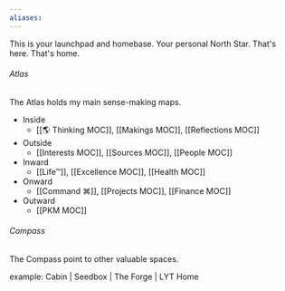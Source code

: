 ```yaml
---
aliases: 
---
```


This is your launchpad and homebase. Your personal North Star. That's here. That's home. 

###### Atlas 
The Atlas holds my main sense-making maps.

- Inside
	- [[🌎 Thinking MOC]], [[Makings MOC]], [[Reflections MOC]]
- Outside
	- [[Interests MOC]], [[Sources MOC]], [[People MOC]]
- Inward
	- [[Life™]], [[Excellence MOC]], [[Health MOC]]
- Onward
	- [[Command ⌘]], [[Projects MOC]], [[Finance MOC]]
- Outward
	- [[PKM MOC]]


###### Compass
The Compass point to other valuable spaces.

example: 
Cabin | Seedbox | The Forge | LYT Home  

